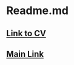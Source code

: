 # Readme.md
## [Link to CV](https://jhnber.github.io/rsschool-cv/cv)
## [Main Link](https://jhnber.github.io/rsschool-cv/)
